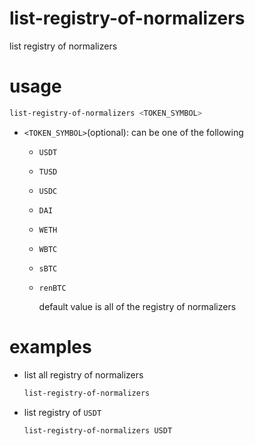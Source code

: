 # list-registry-of-normalizers

list registry of normalizers

# usage

```sh
list-registry-of-normalizers <TOKEN_SYMBOL> 
```

- `<TOKEN_SYMBOL>`(optional): can be one of the following
  
    - `USDT`
    - `TUSD`
    - `USDC`
    - `DAI`
    - `WETH`
    
    - `WBTC`
    
    - `sBTC`
    
    - `renBTC`
    
      default value is all of the  registry of normalizers
    

# examples

- list all registry of normalizers

    ```sh
    list-registry-of-normalizers 
    ```

- list registry of `USDT`

    ```sh
    list-registry-of-normalizers USDT 
    ```